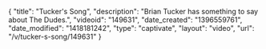 {
    "title": "Tucker's Song",
    "description": "Brian Tucker has something to say about The Dudes.",
    "videoid": "149631",
    "date_created": "1396559761",
    "date_modified": "1418181242",
    "type": "captivate",
    "layout": "video",
    "url": "\/v\/tucker-s-song\/149631"
}